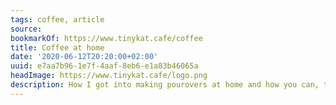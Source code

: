 ```yaml
---
tags: coffee, article
source:
bookmarkOf: https://www.tinykat.cafe/coffee
title: Coffee at home
date: '2020-06-12T20:20:00+02:00'
uuid: e7aa7b96-1e7f-4aaf-8eb6-e1a83b46065a
headImage: https://www.tinykat.cafe/logo.png
description: How I got into making pourovers at home and how you can, too! ☕️
---
```


